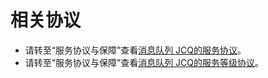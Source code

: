 # 相关协议

- 请转至“服务协议与保障”查看[消息队列 JCQ的服务协议](
../documentation/Service-Agreements-and-Guarantees/Product-Service-Agreement/Message-Queue-JCQ-Service-Terms.md)。
- 请转至“服务协议与保障”查看[消息队列 JCQ的服务等级协议](../documentation/Service-Agreements-and-Guarantees/Product-Service-Agreement/Message-Queuing-JCQ-Service-Level-Protocol-SLA.md)。

